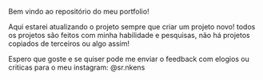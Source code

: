 Bem vindo ao repositório do meu portfolio!

Aqui estarei atualizando o projeto sempre que criar um projeto novo!
todos os projetos são feitos com minha habilidade e pesquisas, não há
projetos copiados de terceiros ou algo assim!

Espero que goste e se quiser pode me enviar o feedback com elogios ou
criticas para o meu instagram: @sr.nkens